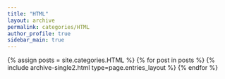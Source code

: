 ```yaml
---
title: "HTML"
layout: archive
permalink: categories/HTML
author_profile: true
sidebar_main: true
---
```



{% assign posts = site.categories.HTML %}
{% for post in posts %} {% include archive-single2.html type=page.entries_layout %} {% endfor %}
